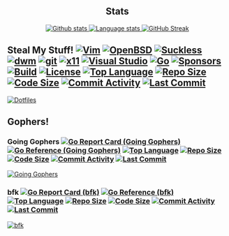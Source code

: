 <h2 align="center">Stats</h2>

<p align="center">
  <a href="https://github.com/yuri-norwood">
    <img alt="Github stats" src="https://github-readme-stats.vercel.app/api?username=yuri-norwood&count_private=true&show_icons=true&theme=dark&include_all_commits=true&hide_border=true" />
  </a>
  <a href="https://github.com/yuri-norwood">
    <img alt="Language stats" src="https://github-readme-stats.vercel.app/api/top-langs?username=yuri-norwood&count_private=true&show_icons=true&theme=dark&layout=compact&card_width=445&hide=css&langs_count=10&hide_border=true" />
  </a>
  <a href="https://github.com/yuri-norwood">
    <img alt="GitHub Streak" src="https://github-readme-streak-stats.herokuapp.com/?user=yuri-norwood&theme=dark&hide_border=true" />
  </a>
</p>

## Steal My Stuff! [![Vim](https://img.shields.io/badge/--019733?logo=vim)](https://github.com/yuri-norwood/dotfiles/blob/main/.config/vim) [![OpenBSD](https://img.shields.io/badge/--F2CA30?logo=openbsd&logoColor=000000)](https://github.com/yuri-norwood/dotfiles/issues?q=label%3Aopenbsd) [![Suckless](https://img.shields.io/badge/--1177AA?logo=suckless)](https://github.com/yuri-norwood/dotfiles/blob/main/.local/share/suckless) [![dwm](https://img.shields.io/badge/--1177AA?logo=dwm)](https://github.com/yuri-norwood/dotfiles/blob/main/.local/share/suckless/dwm) [![git](https://img.shields.io/badge/--F05032?logo=git&logoColor=ffffff)](https://github.com/yuri-norwood/dotfiles/blob/main/.config/git) [![x11](https://img.shields.io/badge/--F28834?logo=x.org&logoColor=ffffff)](https://github.com/yuri-norwood/dotfiles/blob/main/.config/X11) [![Visual Studio](https://img.shields.io/badge/--6C33AF?logo=visual%20studio)](https://github.com/yuri-norwood/dotfiles/issues?q=label%3A%22visual+studio%22) [![Go](https://img.shields.io/badge/--00ADD8?logo=go&logoColor=ffffff)](https://github.com/yuri-norwood/dotfiles/issues?q=label%3Ago) [![Sponsors](https://img.shields.io/badge/--EA4AAA?logo=github-sponsors&logoColor=ffffff)](https://github.com/sponsors/yuri-norwood) [![Build](https://img.shields.io/badge/--success?logo=github-actions&logoColor=ffffff)](https://github.com/yuri-norwood/dotfiles/actions?query=workflow%3Alinting) [![License](https://img.shields.io/badge/--blue?logo=creative-commons&logoColor=ffffff)](https://github.com/yuri-norwood/dotfiles/blob/main/.github/LICENSE) [![Top Language](https://img.shields.io/github/languages/top/yuri-norwood/dotfiles)](https://github.com/yuri-norwood/dotfiles) [![Repo Size](https://img.shields.io/github/repo-size/yuri-norwood/dotfiles)](https://github.com/yuri-norwood/dotfiles/archive/main.tar.gz) [![Code Size](https://img.shields.io/github/languages/code-size/yuri-norwood/dotfiles)](https://github.com/yuri-norwood/dotfiles) [![Commit Activity](https://img.shields.io/github/commit-activity/w/yuri-norwood/dotfiles)](https://github.com/yuri-norwood/dotfiles/commits) [![Last Commit](https://img.shields.io/github/last-commit/yuri-norwood/dotfiles)](https://github.com/yuri-norwood/dotfiles/commits)

[![Dotfiles](https://github-readme-stats.vercel.app/api/pin/?username=yuri-norwood&repo=dotfiles&theme=dark)](https://github.com/yuri-norwood/dotfiles)

## Gophers!

### Going Gophers [![Go Report Card (Going Gophers)](https://goreportcard.com/badge/github.com/yuri-norwood/going-gophers)](https://goreportcard.com/report/github.com/yuri-norwood/going-gophers) [![Go Reference (Going Gophers)](https://pkg.go.dev/badge/github.com/yuri-norwood/going-gophers.svg)](https://pkg.go.dev/github.com/yuri-norwood/going-gophers) [![Top Language](https://img.shields.io/github/languages/top/yuri-norwood/going-gophers)](https://github.com/yuri-norwood/going-gophers) [![Repo Size](https://img.shields.io/github/repo-size/yuri-norwood/going-gophers)](https://github.com/yuri-norwood/going-gophers/archive/main.tar.gz) [![Code Size](https://img.shields.io/github/languages/code-size/yuri-norwood/going-gophers)](https://github.com/yuri-norwood/going-gophers) [![Commit Activity](https://img.shields.io/github/commit-activity/w/yuri-norwood/going-gophers)](https://github.com/yuri-norwood/going-gophers/commits) [![Last Commit](https://img.shields.io/github/last-commit/yuri-norwood/going-gophers)](https://github.com/yuri-norwood/going-gophers/commits)

[![Going Gophers](https://github-readme-stats.vercel.app/api/pin/?username=yuri-norwood&repo=going-gophers&theme=dark)](https://github.com/yuri-norwood/going-gophers)

### bfk [![Go Report Card (bfk)](https://goreportcard.com/badge/github.com/yuri-norwood/bfk)](https://goreportcard.com/report/github.com/yuri-norwood/bfk) [![Go Reference (bfk)](https://pkg.go.dev/badge/github.com/yuri-norwood/bfk.svg)](https://pkg.go.dev/github.com/yuri-norwood/bfk) [![Top Language](https://img.shields.io/github/languages/top/yuri-norwood/bfk)](https://github.com/yuri-norwood/bfk) [![Repo Size](https://img.shields.io/github/repo-size/yuri-norwood/bfk)](https://github.com/yuri-norwood/bfk/archive/main.tar.gz) [![Code Size](https://img.shields.io/github/languages/code-size/yuri-norwood/bfk)](https://github.com/yuri-norwood/bfk) [![Commit Activity](https://img.shields.io/github/commit-activity/w/yuri-norwood/bfk)](https://github.com/yuri-norwood/bfk/commits) [![Last Commit](https://img.shields.io/github/last-commit/yuri-norwood/bfk)](https://github.com/yuri-norwood/bfk/commits)

[![bfk](https://github-readme-stats.vercel.app/api/pin/?username=yuri-norwood&repo=bfk&theme=dark)](https://github.com/yuri-norwood/bfk)

